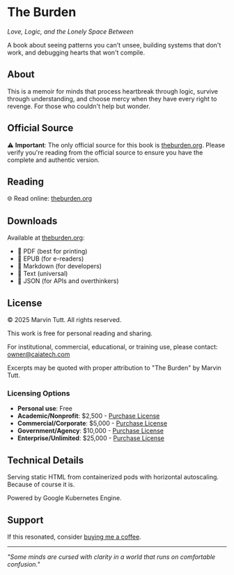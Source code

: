# The Burden

*Love, Logic, and the Lonely Space Between*

A book about seeing patterns you can't unsee, building systems that don't work, and debugging hearts that won't compile.

## About

This is a memoir for minds that process heartbreak through logic, survive through understanding, and choose mercy when they have every right to revenge. For those who couldn't help but wonder.

## Official Source

⚠️ **Important**: The only official source for this book is [theburden.org](https://theburden.org). Please verify you're reading from the official source to ensure you have the complete and authentic version.

## Reading

🌐 Read online: [theburden.org](https://theburden.org)

## Downloads

Available at [theburden.org](https://theburden.org):
- 📕 PDF (best for printing)
- 📖 EPUB (for e-readers)
- 📝 Markdown (for developers)
- 📄 Text (universal)
- 🤖 JSON (for APIs and overthinkers)

## License

© 2025 Marvin Tutt. All rights reserved.

This work is free for personal reading and sharing.

For institutional, commercial, educational, or training use, please contact: owner@caiatech.com

Excerpts may be quoted with proper attribution to "The Burden" by Marvin Tutt.

### Licensing Options

- **Personal use**: Free
- **Academic/Nonprofit**: $2,500 - [Purchase License](https://square.link/u/5p8rtLjh)
- **Commercial/Corporate**: $5,000 - [Purchase License](https://square.link/u/vwTMobpK)
- **Government/Agency**: $10,000 - [Purchase License](https://square.link/u/SqlyuBzc)
- **Enterprise/Unlimited**: $25,000 - [Purchase License](https://square.link/u/E9XMEm07)

## Technical Details

Serving static HTML from containerized pods with horizontal autoscaling. Because of course it is.

Powered by Google Kubernetes Engine.

## Support

If this resonated, consider [buying me a coffee](https://ko-fi.com/caiatech).

---

*"Some minds are cursed with clarity in a world that runs on comfortable confusion."*